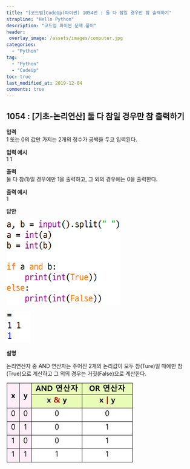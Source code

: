 ```yaml
---
title: "[코드업]CodeUp(파이썬) 1054번 : 둘 다 참일 경우만 참 출력하기"
strapline: "Hello Python"
description: "코드업 파이썬 문제 풀이"
header:
 overlay_image: /assets/images/computer.jpg
categories:
  - "Python"
tag:
  - "Python"
  - "CodeUp"
toc: true
last_modified_at: 2019-12-04
comments: true
---
```


## 1054 : [기초-논리연산] 둘 다 참일 경우만 참 출력하기


**입력**<br>
1 또는 0의 값만 가지는 2개의 정수가 공백을 두고 입력된다.

**입력 예시**<br>
1 1

**출력**<br>
둘 다 참(1)일 경우에만 1을 출력하고, 그 외의 경우에는 0을 출력한다.

**출력 예시**<br>
1


**답안**<br>

![a1054](/assets/images/1054-1.jpg)<br>

![a1054](/assets/images/1054-2.jpg)


**설명**

논리연산자 중 AND 연산자는 주어진 2개의 논리값이 모두 참(Ture)일 때에만 참(True)으로 계산하고 그 외의 경우는 거짓(False)으로 계산한다.

![a1054](/assets/images/1054-3.jpg)

